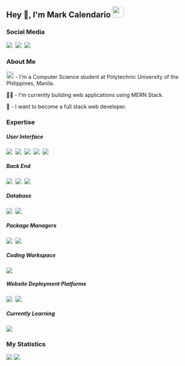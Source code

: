 <h2>
Hey 👋, I'm Mark Calendario
<img src="https://i.pinimg.com/originals/2d/55/0e/2d550e48e5fabf33543b51e4d8ccb335.gif" width="30px"/>
</h2>

<h3>
  Social Media
</h3>

<a href="https://www.facebook.com/markcalendario"><img src="https://img.shields.io/badge/Facebook-3b5998?style=for-the-badge&logo=facebook&logoColor=white"></a>&nbsp;
<a href="https://www.github.com/markcalendario"><img src="https://img.shields.io/badge/Github-f5f5f5?style=for-the-badge&logo=Github&logoColor=black"></a>&nbsp;
<a href="https://markcalendario.tk/"><img src="https://img.shields.io/badge/Visit my Portfolio-333333?style=for-the-badge&logo=&logoColor=white"></a>

<h3>About Me</h3>

<p><img src="https://logoeazy.com/wp-content/uploads/2021/01/polytechnic-university-of-the-philippines-logo-1024x1024.png" width="20px"/> - I'm a Computer Science student at Polytechnic University of the Philippines, Manila.</p>
<p>👨‍💻 -  I'm currently building web applications using MERN Stack. </p>
<p>🌱 -  I want to become a  full stack web developer.</p>

<h3>Expertise</h3>

<div>
<h5>User Interface</h5>
<img src="https://img.shields.io/badge/HTML5-E34C26?style=for-the-badge&logo=html5&logoColor=white"/>&nbsp;
<img src="https://img.shields.io/badge/REACT JS-lightblue?style=for-the-badge&logo=react&logoColor=black"/>&nbsp;
<img src="https://img.shields.io/badge/CSS3-264de4?style=for-the-badge&logo=css3&logoColor=white"/>&nbsp;
<img src="https://img.shields.io/badge/SASS-cc6699?style=for-the-badge&logo=SASS&logoColor=white"/>&nbsp;
<img src="https://img.shields.io/badge/Javascript-f0db4f?style=for-the-badge&logo=Javascript&logoColor=black"/>
</div>

<div>
<h5>Back End</h5>
<img src="https://img.shields.io/badge/Node.JS-3C873A?style=for-the-badge&logo=node.js&logoColor=white"/>&nbsp;
<img src="https://img.shields.io/badge/Express-333333?style=for-the-badge&logo=express&logoColor=white"/>&nbsp;
<img src="https://img.shields.io/badge/php-474A8A?style=for-the-badge&logo=php&logoColor=white"/>
</div>

<div>
<h5>Database</h5>
<img src="https://img.shields.io/badge/MongoDB-3FA037?style=for-the-badge&logo=mongodb&logoColor=white"/>&nbsp;
<img src="https://img.shields.io/badge/MYSQL-F29111?style=for-the-badge&logo=mysql&logoColor=white"/>
</div>

<div>
<h5>Package Managers</h5>
<img src="https://img.shields.io/badge/NPM-CC3534?style=for-the-badge&logo=npm"/>&nbsp;
<img src="https://img.shields.io/badge/YARN-blue?style=for-the-badge&logo=yarn&logoColor=white"/>&nbsp;
</div>

<div>
<h5>Coding Workspace</h5>
<img src="https://img.shields.io/badge/Windows 10-0078D7?style=for-the-badge&logo=windows"/>
</div>

<div>
<h5>Website Deployment Platforms</h5>
<img src="https://img.shields.io/badge/VPS UBUNTU-red?style=for-the-badge&logo=ubuntu&logoColor=white"/>&nbsp;
<img src="https://img.shields.io/badge/NGINX-black?style=for-the-badge&logo=nginx"/>
</div>

<div>
<h5>Currently Learning</h5>
<img src="https://img.shields.io/badge/Typescript-f5f5f5?style=for-the-badge&logo=typescript"/>
</div>

<h3> My Statistics </h3>
<img src="https://github-readme-stats.vercel.app/api?username=markcalendario&show_icons=true&theme=dracula&count_private=true"/>
<img src="https://markcalendario.tk/static/media/web-design.ade9d5b3.gif"/>

